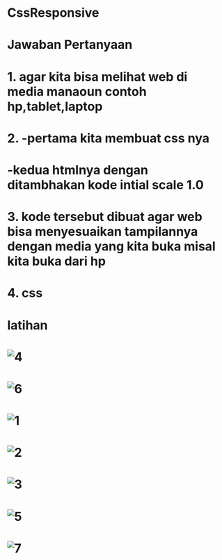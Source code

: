 # CssResponsive

# Jawaban Pertanyaan
# 1. agar kita bisa melihat web di media manaoun contoh hp,tablet,laptop
# 2. -pertama kita membuat css nya
#    -kedua htmlnya dengan ditambhakan kode intial scale 1.0
# 3. kode tersebut dibuat agar web bisa menyesuaikan tampilannya dengan media yang kita buka misal kita buka dari hp
# 4. css

# latihan 
# ![4](https://user-images.githubusercontent.com/41879991/51809527-4a82ad80-22d4-11e9-881d-a648c1050788.png)
# ![6](https://user-images.githubusercontent.com/41879991/51809528-4a82ad80-22d4-11e9-82d7-da77e0315a10.PNG)
# ![1](https://user-images.githubusercontent.com/41879991/51809529-4b1b4400-22d4-11e9-933b-62ca69afc19a.PNG)
# ![2](https://user-images.githubusercontent.com/41879991/51809530-4bb3da80-22d4-11e9-8174-20fe8e5b4d34.PNG)
# ![3](https://user-images.githubusercontent.com/41879991/51809531-4bb3da80-22d4-11e9-9db8-d43855ae2989.PNG)
# ![5](https://user-images.githubusercontent.com/41879991/51809532-4c4c7100-22d4-11e9-99ae-b39acb0ae0f0.PNG)
# ![7](https://user-images.githubusercontent.com/41879991/51809541-5e2e1400-22d4-11e9-818a-b1d76fa59d84.PNG)
